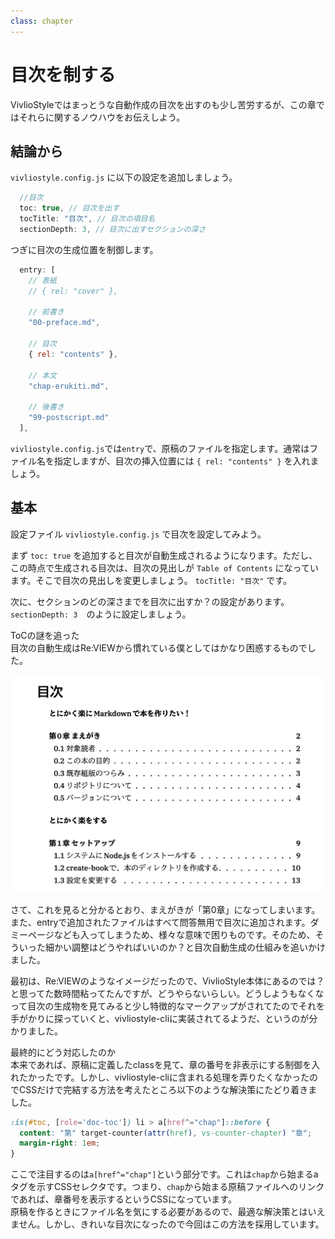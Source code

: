 ```yaml
---
class: chapter
---
```


# 目次を制する

VivlioStyleではまっとうな自動作成の目次を出すのも少し苦労するが、この章ではそれらに関するノウハウをお伝えしよう。

## 結論から

`vivliostyle.config.js` に以下の設定を追加しましょう。

```js:vivliostyle.config.js
  //目次
  toc: true, // 目次を出す
  tocTitle: "目次", // 目次の項目名
  sectionDepth: 3, // 目次に出すセクションの深さ
```

つぎに目次の生成位置を制御します。

```js:vivliostyle.config.js
  entry: [
    // 表紙
    // { rel: "cover" },

    // 前書き
    "00-preface.md",

    // 目次
    { rel: "contents" },

    // 本文
    "chap-erukiti.md",

    // 後書き
    "99-postscript.md"
  ],
```

`vivliostyle.config.js`では`entry`で、原稿のファイルを指定します。通常はファイル名を指定しますが、目次の挿入位置には `{ rel: "contents" }` を入れましょう。

## 基本

設定ファイル `vivliostyle.config.js` で目次を設定してみよう。

まず `toc: true` を追加すると目次が自動生成されるようになります。ただし、この時点で生成される目次は、目次の見出しが `Table of Contents` になっています。そこで目次の見出しを変更しましょう。 `tocTitle: "目次"` です。

次に、セクションのどの深さまでを目次に出すか？の設定があります。`sectionDepth: 3`　のように設定しましょう。



<div class="column">
<div class="column-title">ToCの謎を追った</div>
目次の自動生成はRe:VIEWから慣れている僕としてはかなり困惑するものでした。

![](images/chap-vivliostyle/toc.png)

さて、これを見ると分かるとおり、まえがきが「第0章」になってしまいます。また、entryで追加されたファイルはすべて問答無用で目次に追加されます。ダミーページなども入ってしまうため、様々な意味で困りものです。そのため、そういった細かい調整はどうやればいいのか？と目次自動生成の仕組みを追いかけました。

最初は、Re:VIEWのようなイメージだったので、VivlioStyle本体にあるのでは？と思ってた数時間粘ってたんですが、どうやらないらしい。どうしようもなくなって目次の生成物を見てみると少し特徴的なマークアップがされてたのでそれを手がかりに探っていくと、vivliostyle-cliに実装されてるようだ、というのが分かりました。

</div>

<div class="column">
<div class="column-title">最終的にどう対応したのか</div>
本来であれば、原稿に定義したclassを見て、章の番号を非表示にする制御を入れたかったです。しかし、vivliostyle-cliに含まれる処理を弄りたくなかったのでCSSだけで完結する方法を考えたところ以下のような解決策にたどり着きました。

```css
:is(#toc, [role='doc-toc']) li > a[href^="chap"]::before {
  content: "第" target-counter(attr(href), vs-counter-chapter) "章";
  margin-right: 1em;
}
```

ここで注目するのは`a[href^="chap"]`という部分です。これは`chap`から始まるaタグを示すCSSセレクタです。つまり、`chap`から始まる原稿ファイルへのリンクであれば、章番号を表示するというCSSになっています。  
原稿を作るときにファイル名を気にする必要があるので、最適な解決策とはいえません。しかし、きれいな目次になったので今回はこの方法を採用しています。
</div>

